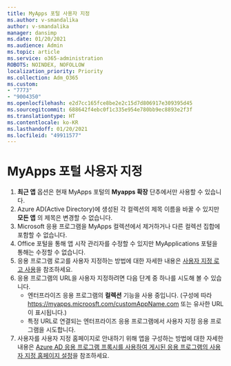 ```yaml
---
title: MyApps 포털 사용자 지정
ms.author: v-smandalika
author: v-smandalika
manager: dansimp
ms.date: 01/20/2021
ms.audience: Admin
ms.topic: article
ms.service: o365-administration
ROBOTS: NOINDEX, NOFOLLOW
localization_priority: Priority
ms.collection: Adm_O365
ms.custom:
- "7773"
- "9004350"
ms.openlocfilehash: e2d7cc165fce8be2e2c15d7d806917e309395d45
ms.sourcegitcommit: 688642f4ebc0f1c335e954e780bb9ec8893e2f3f
ms.translationtype: HT
ms.contentlocale: ko-KR
ms.lasthandoff: 01/20/2021
ms.locfileid: "49911577"
---
```

# <a name="customize-myapps-portal"></a>MyApps 포털 사용자 지정

1. **최근 앱** 옵션은 현재 MyApps 포털의 **Myapps 확장** 단추에서만 사용할 수 있습니다.
2. Azure AD(Active Directory)에 생성된 각 컬렉션의 제목 이름을 바꿀 수 있지만 **모든 앱** 의 제목은 변경할 수 없습니다.
3. Microsoft 응용 프로그램을 MyApps 컬렉션에서 제거하거나 다른 컬렉션 집합에 포함할 수 없습니다.
4. Office 포털을 통해 앱 시작 관리자를 수정할 수 있지만 MyApplications 포털을 통해는 수정할 수 없습니다.
5. 응용 프로그램 로고를 사용자 지정하는 방법에 대한 자세한 내용은 [사용자 지정 로고 사용](https://docs.microsoft.com/azure/active-directory/manage-apps/add-application-portal-configure#use-a-custom-logo)을 참조하세요.
6. 응용 프로그램의 URL을 사용자 지정하려면 다음 단계 중 하나를 시도해 볼 수 있습니다.
    - 엔터프라이즈 응용 프로그램의 **컬렉션** 기능을 사용 중입니다. (구성에 따라 https://myapps.microosft.com/customAppName.com 또는 유사한 URL이 표시됩니다.)
    - 특정 URL로 연결되는 엔터프라이즈 응용 프로그램에서 사용자 지정 응용 프로그램을 시도합니다.
7. 사용자를 사용자 지정 홈페이지로 안내하기 위해 앱을 구성하는 방법에 대한 자세한 내용은 [Azure AD 응용 프로그램 프록시를 사용하여 게시된 응용 프로그램의 사용자 지정 홈페이지 설정](https://docs.microsoft.com/azure/active-directory/manage-apps/application-proxy-configure-custom-home-page)을 참조하세요.
